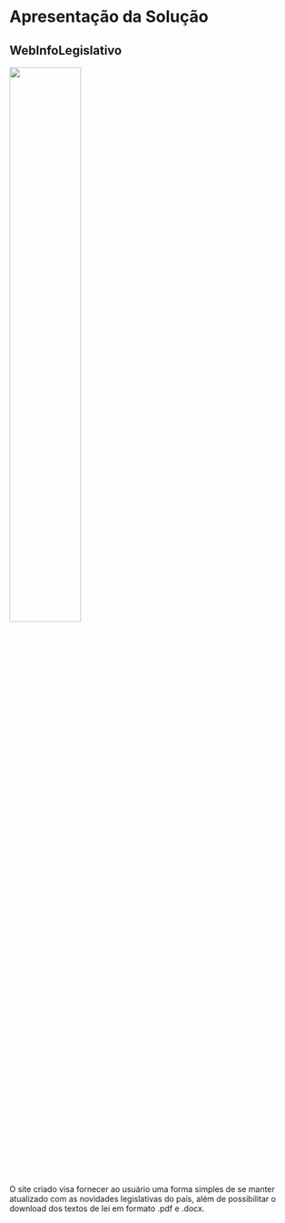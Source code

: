 # Apresentação da Solução

## WebInfoLegislativo

[<img src="https://img.youtube.com/vi/cm7J2L32zY8/0.jpg" width="50%">](https://www.youtube.com/watch?v=cm7J2L32zY8 "WebInfoLegislativo")
<br>
<p>O site criado visa fornecer ao usuário uma forma simples de se manter atualizado com as novidades legislativas do país, além de possibilitar o download dos textos de lei em formato .pdf e .docx.</p>

